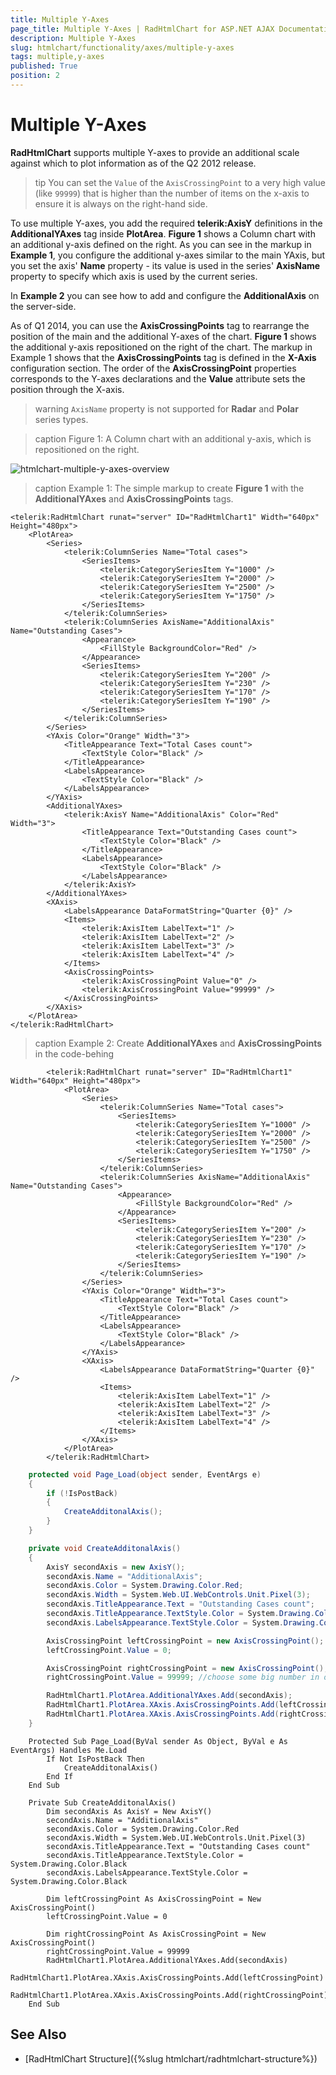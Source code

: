 ```yaml
---
title: Multiple Y-Axes
page_title: Multiple Y-Axes | RadHtmlChart for ASP.NET AJAX Documentation
description: Multiple Y-Axes
slug: htmlchart/functionality/axes/multiple-y-axes
tags: multiple,y-axes
published: True
position: 2
---
```


# Multiple Y-Axes

**RadHtmlChart** supports multiple Y-axes to provide an additional scale against which to plot information as of the Q2 2012 release.

>tip You can set the `Value` of the `AxisCrossingPoint` to a very high value (like `99999`) that is higher than the number of items on the x-axis to ensure it is always on the right-hand side.

To use multiple Y-axes, you add the required **telerik:AxisY** definitions in the **AdditionalYAxes** tag inside **PlotArea**. **Figure 1** shows a Column chart with an additional y-axis defined on the right. As you can see in the markup in **Example 1**, you configure the additional y-axes similar to the main YAxis, but you set the axis' **Name** property - its value is used in the series' **AxisName** property to specify which axis is used by the current series.

In **Example 2** you can see how to add and configure the **AdditionalAxis** on the server-side.

As of Q1 2014, you can use the **AxisCrossingPoints** tag to rearrange the position of the main and the additional Y-axes of the chart. **Figure 1** shows the additional y-axis repositioned on the right of the chart. The markup in Example 1 shows that the **AxisCrossingPoints** tag is defined in the **X-Axis** configuration section. The order of the **AxisCrossingPoint** properties corresponds to the Y-axes declarations and the **Value**	attribute sets the position through the X-axis.

>warning `AxisName`  property is not supported for **Radar** and **Polar** series types.

>caption Figure 1: A Column chart with an additional y-axis, which is repositioned on the right.

![htmlchart-multiple-y-axes-overview](images/htmlchart-multiple-y-axes-overview.png)

>caption Example 1: The simple markup to create **Figure 1** with the **AdditionalYAxes** and **AxisCrossingPoints** tags.

````ASP.NET
<telerik:RadHtmlChart runat="server" ID="RadHtmlChart1" Width="640px" Height="480px">
	<PlotArea>
		<Series>
			<telerik:ColumnSeries Name="Total cases">
				<SeriesItems>
					<telerik:CategorySeriesItem Y="1000" />
					<telerik:CategorySeriesItem Y="2000" />
					<telerik:CategorySeriesItem Y="2500" />
					<telerik:CategorySeriesItem Y="1750" />
				</SeriesItems>
			</telerik:ColumnSeries>
			<telerik:ColumnSeries AxisName="AdditionalAxis" Name="Outstanding Cases">
				<Appearance>
					<FillStyle BackgroundColor="Red" />
				</Appearance>
				<SeriesItems>
					<telerik:CategorySeriesItem Y="200" />
					<telerik:CategorySeriesItem Y="230" />
					<telerik:CategorySeriesItem Y="170" />
					<telerik:CategorySeriesItem Y="190" />
				</SeriesItems>
			</telerik:ColumnSeries>
		</Series>
		<YAxis Color="Orange" Width="3">
			<TitleAppearance Text="Total Cases count">
				<TextStyle Color="Black" />
			</TitleAppearance>
			<LabelsAppearance>
				<TextStyle Color="Black" />
			</LabelsAppearance>
		</YAxis>
		<AdditionalYAxes>
			<telerik:AxisY Name="AdditionalAxis" Color="Red" Width="3">
				<TitleAppearance Text="Outstanding Cases count">
					<TextStyle Color="Black" />
				</TitleAppearance>
				<LabelsAppearance>
					<TextStyle Color="Black" />
				</LabelsAppearance>
			</telerik:AxisY>
		</AdditionalYAxes>
		<XAxis>
			<LabelsAppearance DataFormatString="Quarter {0}" />
			<Items>
				<telerik:AxisItem LabelText="1" />
				<telerik:AxisItem LabelText="2" />
				<telerik:AxisItem LabelText="3" />
				<telerik:AxisItem LabelText="4" />
			</Items>
			<AxisCrossingPoints>
				<telerik:AxisCrossingPoint Value="0" />
				<telerik:AxisCrossingPoint Value="99999" />
			</AxisCrossingPoints>
		</XAxis>
	</PlotArea>
</telerik:RadHtmlChart>
````
>caption Example 2: Create **AdditionalYAxes** and **AxisCrossingPoints** in the code-behing
````ASP.NET
        <telerik:RadHtmlChart runat="server" ID="RadHtmlChart1" Width="640px" Height="480px">
            <PlotArea>
                <Series>
                    <telerik:ColumnSeries Name="Total cases">
                        <SeriesItems>
                            <telerik:CategorySeriesItem Y="1000" />
                            <telerik:CategorySeriesItem Y="2000" />
                            <telerik:CategorySeriesItem Y="2500" />
                            <telerik:CategorySeriesItem Y="1750" />
                        </SeriesItems>
                    </telerik:ColumnSeries>
                    <telerik:ColumnSeries AxisName="AdditionalAxis" Name="Outstanding Cases">
                        <Appearance>
                            <FillStyle BackgroundColor="Red" />
                        </Appearance>
                        <SeriesItems>
                            <telerik:CategorySeriesItem Y="200" />
                            <telerik:CategorySeriesItem Y="230" />
                            <telerik:CategorySeriesItem Y="170" />
                            <telerik:CategorySeriesItem Y="190" />
                        </SeriesItems>
                    </telerik:ColumnSeries>
                </Series>
                <YAxis Color="Orange" Width="3">
                    <TitleAppearance Text="Total Cases count">
                        <TextStyle Color="Black" />
                    </TitleAppearance>
                    <LabelsAppearance>
                        <TextStyle Color="Black" />
                    </LabelsAppearance>
                </YAxis>
                <XAxis>
                    <LabelsAppearance DataFormatString="Quarter {0}" />
                    <Items>
                        <telerik:AxisItem LabelText="1" />
                        <telerik:AxisItem LabelText="2" />
                        <telerik:AxisItem LabelText="3" />
                        <telerik:AxisItem LabelText="4" />
                    </Items>
                </XAxis>
            </PlotArea>
        </telerik:RadHtmlChart>
````

````C#
    protected void Page_Load(object sender, EventArgs e)
    {
        if (!IsPostBack)
        {
            CreateAdditonalAxis();
        }
    }

    private void CreateAdditonalAxis()
    {
        AxisY secondAxis = new AxisY();
        secondAxis.Name = "AdditionalAxis";
        secondAxis.Color = System.Drawing.Color.Red;
        secondAxis.Width = System.Web.UI.WebControls.Unit.Pixel(3);
        secondAxis.TitleAppearance.Text = "Outstanding Cases count";
        secondAxis.TitleAppearance.TextStyle.Color = System.Drawing.Color.Black;
        secondAxis.LabelsAppearance.TextStyle.Color = System.Drawing.Color.Black;

        AxisCrossingPoint leftCrossingPoint = new AxisCrossingPoint();
        leftCrossingPoint.Value = 0;

        AxisCrossingPoint rightCrossingPoint = new AxisCrossingPoint();
        rightCrossingPoint.Value = 99999; //choose some big number in order to show it after all items on the right

        RadHtmlChart1.PlotArea.AdditionalYAxes.Add(secondAxis);
        RadHtmlChart1.PlotArea.XAxis.AxisCrossingPoints.Add(leftCrossingPoint);
        RadHtmlChart1.PlotArea.XAxis.AxisCrossingPoints.Add(rightCrossingPoint);
    }
````
````VB
    Protected Sub Page_Load(ByVal sender As Object, ByVal e As EventArgs) Handles Me.Load
        If Not IsPostBack Then
            CreateAdditonalAxis()
        End If
    End Sub

    Private Sub CreateAdditonalAxis()
        Dim secondAxis As AxisY = New AxisY()
        secondAxis.Name = "AdditionalAxis"
        secondAxis.Color = System.Drawing.Color.Red
        secondAxis.Width = System.Web.UI.WebControls.Unit.Pixel(3)
        secondAxis.TitleAppearance.Text = "Outstanding Cases count"
        secondAxis.TitleAppearance.TextStyle.Color = System.Drawing.Color.Black
        secondAxis.LabelsAppearance.TextStyle.Color = System.Drawing.Color.Black
        
        Dim leftCrossingPoint As AxisCrossingPoint = New AxisCrossingPoint()
        leftCrossingPoint.Value = 0
        
        Dim rightCrossingPoint As AxisCrossingPoint = New AxisCrossingPoint()
        rightCrossingPoint.Value = 99999
        RadHtmlChart1.PlotArea.AdditionalYAxes.Add(secondAxis)
        RadHtmlChart1.PlotArea.XAxis.AxisCrossingPoints.Add(leftCrossingPoint)
        RadHtmlChart1.PlotArea.XAxis.AxisCrossingPoints.Add(rightCrossingPoint)
    End Sub
````

## See Also

 * [RadHtmlChart Structure]({%slug htmlchart/radhtmlchart-structure%})
